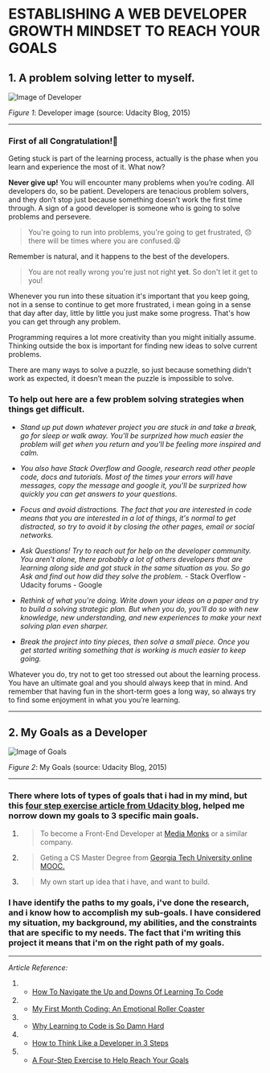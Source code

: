 #  ESTABLISHING A WEB DEVELOPER GROWTH MINDSET TO REACH YOUR GOALS


##  1. A problem solving letter to myself.


![Image of Developer](http://i0.wp.com/blog.udacity.com/wp-content/uploads/2015/02/DeathtoStock_Wired2-e1422990683568.jpg?resize=640%2C427)


*Figure 1*: Developer image (source: Udacity Blog, 2015)

___


###  First of all Congratulation!:clap: 
Geting stuck is part of the learning process, actually is the phase when you learn and experience the most of it. What now?

**Never give up!** You will encounter many problems when you’re coding. All developers do, so be patient. Developers are tenacious problem solvers, and they don’t stop just because something doesn’t work the first time through.
A sign of a good developer is someone who is going to solve problems and persevere. 
>You're going to run into problems, you're going to get frustrated, :disappointed: there will be times where you are confused.:tired_face: 

Remember is natural, and it happens to the best of the developers.

>You are not really wrong you're just not right **yet**.
So don't let it get to you!

Whenever you run into these situation it's important that you keep going, not in a sense to continue to get more frustrated, i mean going in a sense that day after day, little by little you just make some progress. That's how you can get through any problem.

Programming requires a lot more creativity than you might initially assume. Thinking outside the box is important for finding new ideas to solve current problems.

There are many ways to solve a puzzle, so just because something didn’t work as expected, it doesn’t mean the puzzle is impossible to solve. 

### To help out here are a few problem solving strategies when things get difficult.


*  *Stand up put down whatever project you are stuck in and take a break, go for sleep or walk away. You'll be surprized how much easier the problem will get when you return and you'll be feeling more inspired and calm.*


*  *You also have Stack Overflow and Google, research read other people code, docs and tutorials. Most of the times your errors will have messages, copy the message and google it, you'll be surprized how quickly you can get answers to your questions.*


*  *Focus and avoid distractions. The fact that you are interested in code means that you are interested in a lot of things, it's normal to get distracted, so try to avoid it by closing the other pages, email or social networks.*


*  *Ask Questions! Try to reach out for help on the developer community. You aren't alone, there probably a lot of others developers that are learning along side and got stuck in the same situation as you. So go Ask and find out how did they solve the problem.*
              -  Stack Overflow
              -  Udacity forums
              -  Google


*  *Rethink of what you're doing. Write down your ideas on a paper and try to build a solving strategic plan. But when you do, you'll do so with new knowledge, new understanding, and new experiences to make your next solving plan even sharper.*


*  *Break the project into tiny pieces, then solve a small piece. Once you get started writing something that is working is much easier to keep going.*


Whatever you do, try not to get too stressed out about the learning process. You have an ultimate goal and you should always keep that in mind. And remember that having fun in the short-term goes a long way, so always try to find some enjoyment in what you you’re learning.


___


## 2. My Goals as a Developer


![Image of Goals](http://i1.wp.com/blog.udacity.com/wp-content/uploads/2015/03/goals_education5.png?resize=640%2C445)


*Figure 2*: My Goals (source: Udacity Blog, 2015)

___


###  There where lots of types of goals that i had in my mind, but this [four step exercise article from Udacity blog][1], helped me norrow down my goals to 3 specific main goals.


1. > To become a Front-End Developer at [Media Monks][2] or a similar company.


2. > Geting a CS Master Degree from [Georgia Tech University online MOOC.][3]


3. > My own start up idea that i have, and want to build.


###  I have identify the paths to my goals, i've done the research, and i know how to accomplish my sub-goals. I have considered my situation, my background, my abilities, and the constraints that are specific to my needs. The fact that i'm writing this project it means that i'm on the right path of my goals.



___
*Article Reference:*
 1. *   [How To Navigate the Up and Downs Of Learning To Code](http://goo.gl/g84egf)
 2. *   [My First Month Coding: An Emotional Roller Coaster](http://goo.gl/kGJCK7)
 3. *    [Why Learning to Code is So Damn Hard](http://goo.gl/AGLjtB)
 4. *    [How to Think Like a Developer in 3 Steps][4]
 5. *    [A Four-Step Exercise to Help Reach Your Goals][1]

[1]:  http://blog.udacity.com/2015/03/a-four-step-exercise-to-help-reach-your-goals.html
[2]:  https://www.mediamonks.com
[3]:  http://www.omscs.gatech.edu/
[4]:  http://blog.udacity.com/2015/02/think-like-developer-3-steps.html





